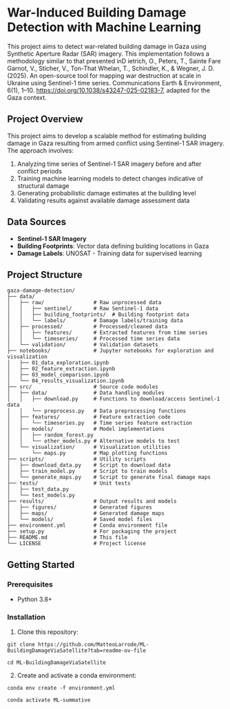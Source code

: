 # War-Induced Building Damage Detection with Machine Learning

This project aims to detect war-related building damage in Gaza using Synthetic Aperture Radar (SAR) imagery. This implementation follows a methodology similar to that presented inD ietrich, O., Peters, T., Sainte Fare Garnot, V., Sticher, V., Ton-That Whelan, T., Schindler, K., & Wegner, J. D. (2025). An open-source tool for mapping war destruction at scale in Ukraine using Sentinel-1 time series. Communications Earth & Environment, 6(1), 1–10. https://doi.org/10.1038/s43247-025-02183-7, adapted for the Gaza context.

## Project Overview

This project aims to develop a scalable method for estimating building damage in Gaza resulting from armed conflict using Sentinel-1 SAR imagery. The approach involves:

1. Analyzing time series of Sentinel-1 SAR imagery before and after conflict periods
2. Training machine learning models to detect changes indicative of structural damage
3. Generating probabilistic damage estimates at the building level
4. Validating results against available damage assessment data

## Data Sources

- **Sentinel-1 SAR Imagery**
- **Building Footprints**: Vector data defining building locations in Gaza
- **Damage Labels**: UNOSAT - Training data for supervised learning

## Project Structure

```
gaza-damage-detection/
├── data/
│   ├── raw/                # Raw unprocessed data
│   │   ├── sentinel/       # Raw Sentinel-1 data
│   │   ├── building_footprints/  # Building footprint data
│   │   └── labels/         # Damage labels/training data
│   ├── processed/          # Processed/cleaned data
│   │   ├── features/       # Extracted features from time series
│   │   └── timeseries/     # Processed time series data
│   └── validation/         # Validation datasets
├── notebooks/              # Jupyter notebooks for exploration and visualization
│   ├── 01_data_exploration.ipynb
│   ├── 02_feature_extraction.ipynb
│   ├── 03_model_comparison.ipynb
│   └── 04_results_visualization.ipynb
├── src/                    # Source code modules
│   ├── data/               # Data handling modules   
│   │   ├── download.py     # Functions to download/access Sentinel-1 data
│   │   └── preprocess.py   # Data preprocessing functions
│   ├── features/           # Feature extraction code  
│   │   └── timeseries.py   # Time series feature extraction
│   ├── models/             # Model implementations 
│   │   ├── random_forest.py
│   │   └── other_models.py # Alternative models to test
│   └── visualization/      # Visualization utilities
│       └── maps.py         # Map plotting functions
├── scripts/                # Utility scripts
│   ├── download_data.py    # Script to download data
│   ├── train_model.py      # Script to train models
│   └── generate_maps.py    # Script to generate final damage maps
├── tests/                  # Unit tests
│   ├── test_data.py
│   └── test_models.py
├── results/                # Output results and models
│   ├── figures/            # Generated figures
│   ├── maps/               # Generated damage maps
│   └── models/             # Saved model files
├── environment.yml         # Conda environment file
├── setup.py                # For packaging the project
├── README.md               # This file
└── LICENSE                 # Project license
```

## Getting Started

### Prerequisites

- Python 3.8+

### Installation
1. Clone this repository:

`git clone https://github.com/MatteoLarrode/ML-BuildingDamageViaSatellite?tab=readme-ov-file`

`cd ML-BuildingDamageViaSatellite`


2. Create and activate a conda environment:

`conda env create -f environment.yml`

`conda activate ML-summative`



